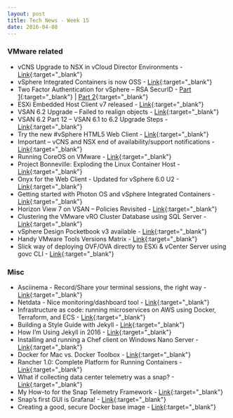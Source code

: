 ```yaml
---
layout: post
title: Tech News - Week 15
date: 2016-04-08
---
```


### VMware related

* vCNS Upgrade to NSX in vCloud Director Environments -
  [Link](https://fojta.wordpress.com/2016/04/05/vcloud-networking-and-security-upgrade-to-nsx-in-vcloud-director-environments/){:target="_blank"}
* vSphere Integrated Containers is now OSS -
  [Link](https://github.com/vmware/vic){:target="_blank"}
* Two Factor Authentication for vSphere – RSA SecurID -
  [Part 1](https://blogs.vmware.com/vsphere/2016/04/two-factor-authentication-for-vsphere-rsa-securid.html){:target="_blank"} |
  [Part 2](http://blogs.vmware.com/vsphere/2016/04/two-factor-authentication-for-vsphere-rsa-securid-part-2.html){:target="_blank"}
* ESXi Embedded Host Client v7 released -
  [Link](https://labs.vmware.com/flings/esxi-embedded-host-client#change-log){:target="_blank"}
* VSAN 6.2 Upgrade – Failed to realign objects -
  [Link](http://cormachogan.com/2016/03/31/vsan-6-2-upgrade-failed-realign-objects/){:target="_blank"}
* VSAN 6.2 Part 12 – VSAN 6.1 to 6.2 Upgrade Steps -
  [Link](http://cormachogan.com/2016/04/05/vsan-6-2-part-12-vsan-6-1-6-2-upgrade-steps/){:target="_blank"}
* Try the new #vSphere HTML5 Web Client -
  [Link](http://cloudmaniac.net/vsphere-html5-client/){:target="_blank"}
* Important – vCNS and NSX end of availability/support notifications -
  [Link](http://anthonyspiteri.net/vcns-and-nsx-end-of-life-notifications/){:target="_blank"}
* Running CoreOS on VMware -
  [Link](https://coreos.com/os/docs/latest/booting-on-vmware.html#alpha){:target="_blank"}
* Project Bonneville: Exploding the Linux Container Host -
  [Link](http://www.infoq.com/presentations/bonneville){:target="_blank"}
* Onyx for the Web Client - Updated for vSphere 6.0 U2 -
  [Link](https://labs.vmware.com/flings/onyx-for-the-web-client){:target="_blank"}
* Getting started with Photon OS and vSphere Integrated Containers -
  [Link](http://cormachogan.com/2016/04/07/getting-started-photon-os-vsphere-integrated-containers/){:target="_blank"}
* Horizon View 7 on VSAN – Policies Revisited -
  [Link](http://cormachogan.com/2016/04/06/horizon-view-7-vsan-revisited-policies/){:target="_blank"}
* Clustering the VMware vRO Cluster Database using SQL Server -
  [Link](http://kaloferov.com/blog/clustering-the-vro-cluster-database-using-sql-server-poc-skkb1027/){:target="_blank"}
* vSphere Design Pocketbook v3 available -
  [Link](http://frankdenneman.nl/2016/04/08/vsphere-design-pocketbook-v3-available/){:target="_blank"}
* Handy VMware Tools Versions Matrix -
  [Link](https://packages.vmware.com/tools/versions){:target="_blank"}
* Slick way of deploying OVF/OVA directly to ESXi & vCenter Server using govc CLI -
  [Link](https://t.co/7o0KEj7JHK){:target="_blank"}


### Misc

* Asciinema - Record/Share your terminal sessions, the right way -
  [Link](https://asciinema.org/){:target="_blank"}
* Netdata - Nice monitoring/dashboard tool -
  [Link](https://github.com/firehol/netdata){:target="_blank"}
* Infrastructure as code: running microservices on AWS using Docker, Terraform, and ECS -
  [Link](http://www.ybrikman.com/writing/2016/03/31/infrastructure-as-code-microservices-aws-docker-terraform-ecs/){:target="_blank"}
* Building a Style Guide with Jekyll -
  [Link](https://mademistakes.com/articles/jekyll-style-guide/){:target="_blank"}
* How I’m Using Jekyll in 2016 -
  [Link](https://mademistakes.com/articles/using-jekyll-2016/){:target="_blank"}
* Installing and running a Chef client on Windows Nano Server -
  [Link](http://www.hurryupandwait.io/blog/instal){:target="_blank"}
* Docker for Mac vs. Docker Toolbox -
  [Link](https://beta.docker.com/docs/mac/docker-toolbox/){:target="_blank"}
* Rancher 1.0: Complete Platform for Running Containers -
  [Link](http://rancher.com/){:target="_blank"}
* What if collecting data center telemetry was a snap? -
  [Link](http://nickapedia.com/2015/12/02/what-if-collecting-data-center-telemetry-was-a-snap/){:target="_blank"}
* My How-to for the Snap Telemetry Framework -
  [Link](https://medium.com/intel-sdi/my-how-to-for-the-snap-telemetry-framework-e3bb641bc740#.uqgs9zfop){:target="_blank"}
* Snap’s first GUI is Grafana! -
  [Link](https://medium.com/intel-sdi/snap-first-gui-is-grafana-40bb92df2660#.7j74yryxy){:target="_blank"}
* Creating a good, secure Docker base image -
  [Link](http://heiber.im/post/creating-a-solid-docker-base-image/){:target="_blank"}
